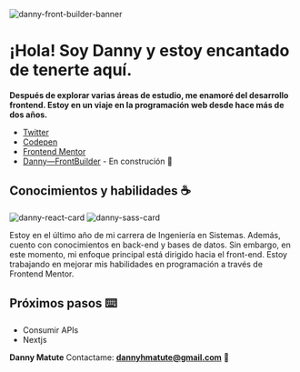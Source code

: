 

![danny-front-builder-banner](https://github.com/d4nnym/d4nnym/assets/83803328/4c36c499-7e25-435b-ae2b-8a06f4ba1eeb)

# ¡Hola! Soy Danny y estoy encantado de tenerte aquí.

**Después de explorar varias áreas de estudio, me enamoré del desarrollo frontend. Estoy en un viaje en la programación web desde hace más de dos años.**

- [Twitter](https://twitter.com/dannymatute_) 
- [Codepen](https://codepen.io/d4nnym)
- [Frontend Mentor](https://www.frontendmentor.io/profile/d4nnym)
- [Danny—FrontBuilder](dannyfrontbuilder.dev) - En construción 🔨

## Conocimientos y habilidades ☕

![danny-react-card](https://github.com/d4nnym/d4nnym/assets/83803328/f842489b-8e19-4264-9e43-86382036ff78) ![danny-sass-card](https://github.com/d4nnym/d4nnym/assets/83803328/19a5af88-ce8c-4449-80a4-b83aae6dc17a)

Estoy en el último año de mi carrera de Ingeniería en Sistemas. Además, cuento con conocimientos en back-end y bases de datos. Sin embargo, en este momento, mi enfoque principal está dirigido hacia el front-end. 
Estoy trabajando en mejorar mis habilidades en programación a través de Frontend Mentor.


## Próximos pasos ⌨️

- Consumir APIs
- Nextjs

**Danny Matute** 
Contactame: **dannyhmatute@gmail.com** 📧
